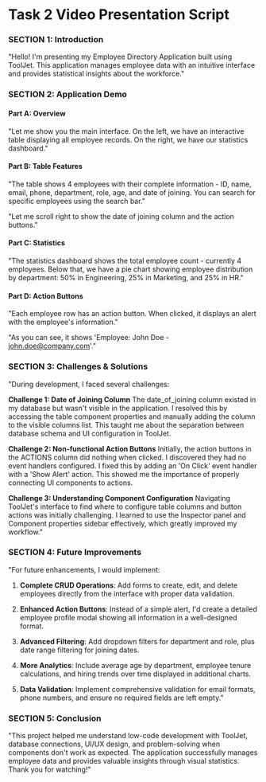 # Task 2 Video Presentation Script



### SECTION 1: Introduction

"Hello! I'm presenting my Employee Directory Application built using ToolJet. This application manages employee data with an intuitive interface and provides statistical insights about the workforce."

### SECTION 2: Application Demo 

#### Part A: Overview
"Let me show you the main interface. On the left, we have an interactive table displaying all employee records. On the right, we have our statistics dashboard."



#### Part B: Table Features
"The table shows 4 employees with their complete information - ID, name, email, phone, department, role, age, and date of joining. You can search for specific employees using the search bar."



"Let me scroll right to show the date of joining column and the action buttons."



#### Part C: Statistics
"The statistics dashboard shows the total employee count - currently 4 employees. Below that, we have a pie chart showing employee distribution by department: 50% in Engineering, 25% in Marketing, and 25% in HR."

#### Part D: Action Buttons
"Each employee row has an action button. When clicked, it displays an alert with the employee's information."



"As you can see, it shows 'Employee: John Doe - john.doe@company.com'."

### SECTION 3: Challenges & Solutions 

"During development, I faced several challenges:

**Challenge 1: Date of Joining Column**
The date_of_joining column existed in my database but wasn't visible in the application. I resolved this by accessing the table component properties and manually adding the column to the visible columns list. This taught me about the separation between database schema and UI configuration in ToolJet.

**Challenge 2: Non-functional Action Buttons**
Initially, the action buttons in the ACTIONS column did nothing when clicked. I discovered they had no event handlers configured. I fixed this by adding an 'On Click' event handler with a 'Show Alert' action. This showed me the importance of properly connecting UI components to actions.

**Challenge 3: Understanding Component Configuration**
Navigating ToolJet's interface to find where to configure table columns and button actions was initially challenging. I learned to use the Inspector panel and Component properties sidebar effectively, which greatly improved my workflow."

### SECTION 4: Future Improvements

"For future enhancements, I would implement:

1. **Complete CRUD Operations**: Add forms to create, edit, and delete employees directly from the interface with proper data validation.

2. **Enhanced Action Buttons**: Instead of a simple alert, I'd create a detailed employee profile modal showing all information in a well-designed format.

3. **Advanced Filtering**: Add dropdown filters for department and role, plus date range filtering for joining dates.

4. **More Analytics**: Include average age by department, employee tenure calculations, and hiring trends over time displayed in additional charts.

5. **Data Validation**: Implement comprehensive validation for email formats, phone numbers, and ensure no required fields are left empty."

### SECTION 5: Conclusion 

"This project helped me understand low-code development with ToolJet, database connections, UI/UX design, and problem-solving when components don't work as expected. The application successfully manages employee data and provides valuable insights through visual statistics. Thank you for watching!"

